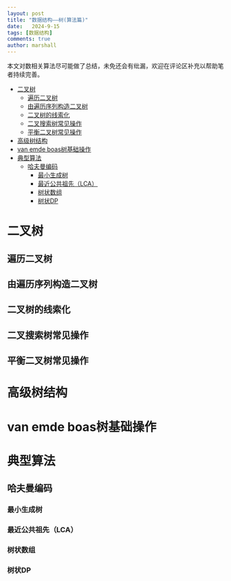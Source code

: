 ```yaml
---
layout: post
title: "数据结构——树(算法篇)"
date:   2024-9-15
tags: [数据结构]
comments: true
author: marshall
---
```


本文对数相关算法尽可能做了总结，未免还会有纰漏，欢迎在评论区补充以帮助笔者持续完善。
<!-- more -->
<!-- meta name="description" -->

- [二叉树](#二叉树)
  - [遍历二叉树](#遍历二叉树)
  - [由遍历序列构造二叉树](#由遍历序列构造二叉树)
  - [二叉树的线索化](#二叉树的线索化)
  - [二叉搜索树常见操作](#二叉搜索树常见操作)
  - [平衡二叉树常见操作](#平衡二叉树常见操作)
- [高级树结构](#高级树结构)
- [van emde boas树基础操作](#van-emde-boas树基础操作)
- [典型算法](#典型算法)
  - [哈夫曼编码](#哈夫曼编码)
    - [最小生成树](#最小生成树)
    - [最近公共祖先（LCA）](#最近公共祖先lca)
    - [树状数组](#树状数组)
    - [树状DP](#树状dp)


# 二叉树

## 遍历二叉树

## 由遍历序列构造二叉树

## 二叉树的线索化

## 二叉搜索树常见操作

## 平衡二叉树常见操作

# 高级树结构

# van emde boas树基础操作

# 典型算法

## 哈夫曼编码

### 最小生成树

### 最近公共祖先（LCA）

### 树状数组

### 树状DP
